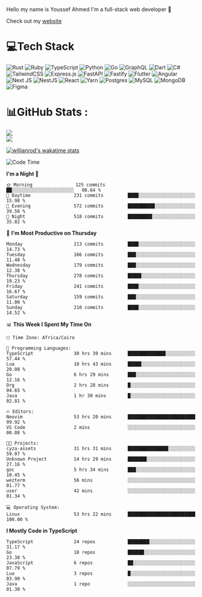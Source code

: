 Hello my name is Youssef Ahmed I'm a full-stack web developer 👋

Check out my [website](https://youssefahmed.vercel.app)
 
# 💻Tech Stack

![Rust](https://img.shields.io/badge/rust-%23000000.svg?style=for-the-badge&logo=rust&logoColor=white) ![Ruby](https://img.shields.io/badge/ruby-%23CC342D.svg?style=for-the-badge&logo=ruby&logoColor=white) ![TypeScript](https://img.shields.io/badge/typescript-%23007ACC.svg?style=for-the-badge&logo=typescript&logoColor=white) ![Python](https://img.shields.io/badge/python-3670A0?style=for-the-badge&logo=python&logoColor=ffdd54) ![Go](https://img.shields.io/badge/go-%2300ADD8.svg?style=for-the-badge&logo=go&logoColor=white) ![GraphQL](https://img.shields.io/badge/-GraphQL-E10098?style=for-the-badge&logo=graphql&logoColor=white) ![Dart](https://img.shields.io/badge/dart-%230175C2.svg?style=for-the-badge&logo=dart&logoColor=white) ![C#](https://img.shields.io/badge/c%23-%23239120.svg?style=for-the-badge&logo=c-sharp&logoColor=white) ![TailwindCSS](https://img.shields.io/badge/tailwindcss-%2338B2AC.svg?style=for-the-badge&logo=tailwind-css&logoColor=white) ![Express.js](https://img.shields.io/badge/express.js-%23404d59.svg?style=for-the-badge&logo=express&logoColor=%2361DAFB) ![FastAPI](https://img.shields.io/badge/FastAPI-005571?style=for-the-badge&logo=fastapi) ![Fastify](https://img.shields.io/badge/fastify-%23000000.svg?style=for-the-badge&logo=fastify&logoColor=white) ![Flutter](https://img.shields.io/badge/Flutter-%2302569B.svg?style=for-the-badge&logo=Flutter&logoColor=white) ![Angular](https://img.shields.io/badge/angular-%23DD0031.svg?style=for-the-badge&logo=angular&logoColor=white) ![Next JS](https://img.shields.io/badge/Next-black?style=for-the-badge&logo=next.js&logoColor=white) ![NestJS](https://img.shields.io/badge/nestjs-%23E0234E.svg?style=for-the-badge&logo=nestjs&logoColor=white) ![React](https://img.shields.io/badge/react-%2320232a.svg?style=for-the-badge&logo=react&logoColor=%2361DAFB) ![Yarn](https://img.shields.io/badge/yarn-%232C8EBB.svg?style=for-the-badge&logo=yarn&logoColor=white) ![Postgres](https://img.shields.io/badge/postgres-%23316192.svg?style=for-the-badge&logo=postgresql&logoColor=white) ![MySQL](https://img.shields.io/badge/mysql-%2300f.svg?style=for-the-badge&logo=mysql&logoColor=white) ![MongoDB](https://img.shields.io/badge/MongoDB-%234ea94b.svg?style=for-the-badge&logo=mongodb&logoColor=white)     ![Figma](https://img.shields.io/badge/figma-%23F24E1E.svg?style=for-the-badge&logo=figma&logoColor=white)

# 📊GitHub Stats :

![](https://github-readme-stats.vercel.app/api?username=joetifa2003&theme=tokyonight&hide_border=false&include_all_commits=false&count_private=false)<br/>
![](https://github-readme-streak-stats.herokuapp.com/?user=joetifa2003&theme=tokyonight&hide_border=false)<br/>

[![willianrod's wakatime stats](https://github-readme-stats.vercel.app/api/wakatime?username=joetifa2003&layout=compact)](https://github.com/anuraghazra/github-readme-stats)
<!--START_SECTION:waka-->
![Code Time](http://img.shields.io/badge/Code%20Time-2%2C248%20hrs%2058%20mins-blue)

**I'm a Night 🦉** 

```text
🌞 Morning                125 commits         ██░░░░░░░░░░░░░░░░░░░░░░░   08.64 % 
🌆 Daytime                231 commits         ████░░░░░░░░░░░░░░░░░░░░░   15.98 % 
🌃 Evening                572 commits         ██████████░░░░░░░░░░░░░░░   39.56 % 
🌙 Night                  518 commits         █████████░░░░░░░░░░░░░░░░   35.82 % 
```
📅 **I'm Most Productive on Thursday** 

```text
Monday                   213 commits         ████░░░░░░░░░░░░░░░░░░░░░   14.73 % 
Tuesday                  166 commits         ███░░░░░░░░░░░░░░░░░░░░░░   11.48 % 
Wednesday                179 commits         ███░░░░░░░░░░░░░░░░░░░░░░   12.38 % 
Thursday                 278 commits         █████░░░░░░░░░░░░░░░░░░░░   19.23 % 
Friday                   241 commits         ████░░░░░░░░░░░░░░░░░░░░░   16.67 % 
Saturday                 159 commits         ███░░░░░░░░░░░░░░░░░░░░░░   11.00 % 
Sunday                   210 commits         ████░░░░░░░░░░░░░░░░░░░░░   14.52 % 
```


📊 **This Week I Spent My Time On** 

```text
🕑︎ Time Zone: Africa/Cairo

💬 Programming Languages: 
TypeScript               30 hrs 39 mins      ██████████████░░░░░░░░░░░   57.44 % 
Lua                      10 hrs 43 mins      █████░░░░░░░░░░░░░░░░░░░░   20.08 % 
Go                       6 hrs 29 mins       ███░░░░░░░░░░░░░░░░░░░░░░   12.16 % 
Org                      2 hrs 28 mins       █░░░░░░░░░░░░░░░░░░░░░░░░   04.65 % 
Java                     1 hr 30 mins        █░░░░░░░░░░░░░░░░░░░░░░░░   02.81 % 

🔥 Editors: 
Neovim                   53 hrs 20 mins      █████████████████████████   99.92 % 
VS Code                  2 mins              ░░░░░░░░░░░░░░░░░░░░░░░░░   00.08 % 

🐱‍💻 Projects: 
cyza-assets              31 hrs 31 mins      ███████████████░░░░░░░░░░   59.07 % 
Unknown Project          14 hrs 29 mins      ███████░░░░░░░░░░░░░░░░░░   27.16 % 
goc                      5 hrs 34 mins       ███░░░░░░░░░░░░░░░░░░░░░░   10.45 % 
wezterm                  56 mins             ░░░░░░░░░░░░░░░░░░░░░░░░░   01.77 % 
user                     42 mins             ░░░░░░░░░░░░░░░░░░░░░░░░░   01.34 % 

💻 Operating System: 
Linux                    53 hrs 22 mins      █████████████████████████   100.00 % 
```

**I Mostly Code in TypeScript** 

```text
TypeScript               24 repos            ████████░░░░░░░░░░░░░░░░░   31.17 % 
Go                       18 repos            ██████░░░░░░░░░░░░░░░░░░░   23.38 % 
JavaScript               6 repos             ██░░░░░░░░░░░░░░░░░░░░░░░   07.79 % 
Lua                      3 repos             █░░░░░░░░░░░░░░░░░░░░░░░░   03.90 % 
Java                     1 repo              ░░░░░░░░░░░░░░░░░░░░░░░░░   01.30 % 
```




<!--END_SECTION:waka-->
